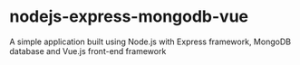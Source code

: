 # nodejs-express-mongodb-vue
A simple application built using Node.js with Express framework, MongoDB database and Vue.js front-end framework
